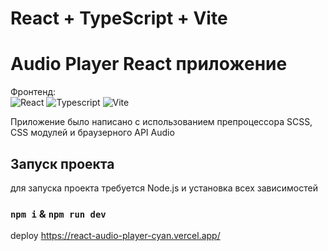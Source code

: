 # React + TypeScript + Vite



# Audio Player React приложение

Фронтенд:  
![React](https://img.shields.io/badge/react-%2320232a.svg?style=for-the-badge&logo=react&logoColor=%2361DAFB)
![Typescript](https://img.shields.io/badge/TypeScript-007ACC?style=for-the-badge&logo=typescript&logoColor=white)
![Vite](https://img.shields.io/badge/Vite-B73BFE?style=for-the-badge&logo=vite&logoColor=FFD62E)

Приложение было написано с использованием препроцессора SCSS, CSS модулей и браузерного API Audio





## Запуск проекта

для запуска проекта требуется Node.js и установка всех зависимостей

### `npm i` & `npm run dev` 

deploy https://react-audio-player-cyan.vercel.app/




